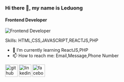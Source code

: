 ### Hi there 👋, my name is Leduong
#### Frontend Developer
![Frontend Developer](https://www.paragyte.com/img/React_Banner.png)


Skills: HTML,CSS,JAVASCRIPT,REACTJS,PHP

- 🌱 I’m currently learning ReactJS,PHP 
- 📫 How to reach me: Email,Message,Phone Number 


[<img src='https://cdn.jsdelivr.net/npm/simple-icons@3.0.1/icons/github.svg' alt='github' height='40'>](https://github.com/leduong290300)  [<img src='https://cdn.jsdelivr.net/npm/simple-icons@3.0.1/icons/linkedin.svg' alt='linkedin' height='40'>](https://www.linkedin.com/in/duong-le-227122209/)  [<img src='https://cdn.jsdelivr.net/npm/simple-icons@3.0.1/icons/facebook.svg' alt='facebook' height='40'>](https://www.facebook.com/profile.php?id=100027250996361)  

